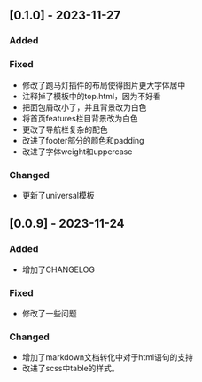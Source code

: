 ## [0.1.0] - 2023-11-27

### Added

### Fixed
- 修改了跑马灯插件的布局使得图片更大字体居中
- 注释掉了模板中的top.html，因为不好看
- 把面包屑改小了，并且背景改为白色
- 将首页features栏目背景改为白色
- 更改了导航栏复杂的配色
- 改进了footer部分的颜色和padding
- 改进了字体weight和uppercase

### Changed
- 更新了universal模板

## [0.0.9] - 2023-11-24

### Added
- 增加了CHANGELOG

### Fixed
- 修改了一些问题

### Changed
- 增加了markdown文档转化中对于html语句的支持
- 改进了scss中table的样式。
